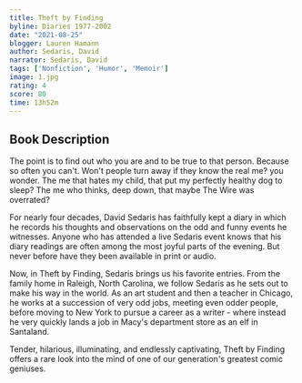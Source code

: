 ```yaml
---
title: Theft by Finding
byline: Diaries 1977-2002
date: "2021-08-25"
blogger: Lauren Hamann
author: Sedaris, David
narrator: Sedaris, David
tags: ['Nonfiction', 'Humor', 'Memoir']
image: 1.jpg
rating: 4
score: 80
time: 13h52m
---
```


## Book Description

The point is to find out who you are and to be true to that person. Because so often you can't. Won't people turn away if they know the real me? you wonder. The me that hates my child, that put my perfectly healthy dog to sleep? The me who thinks, deep down, that maybe The Wire was overrated?

For nearly four decades, David Sedaris has faithfully kept a diary in which he records his thoughts and observations on the odd and funny events he witnesses. Anyone who has attended a live Sedaris event knows that his diary readings are often among the most joyful parts of the evening. But never before have they been available in print or audio.

Now, in Theft by Finding, Sedaris brings us his favorite entries. From the family home in Raleigh, North Carolina, we follow Sedaris as he sets out to make his way in the world. As an art student and then a teacher in Chicago, he works at a succession of very odd jobs, meeting even odder people, before moving to New York to pursue a career as a writer - where instead he very quickly lands a job in Macy's department store as an elf in Santaland.

Tender, hilarious, illuminating, and endlessly captivating, Theft by Finding offers a rare look into the mind of one of our generation's greatest comic geniuses.